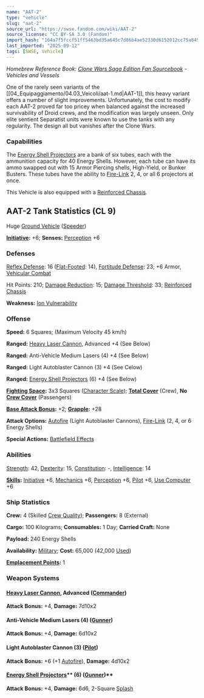 ```yaml
---
name: "AAT-2"
type: "vehicle"
slug: "aat-2"
source_url: "https://swse.fandom.com/wiki/AAT-2"
source_license: "CC BY-SA 3.0 (Fandom)"
import_hash: "164a7f5fccf51ff5463bd35a645c7d86b4ae52330d6152012cc75a845194e361"
last_imported: "2025-09-12"
tags: [SWSE, Vehicle]
---
```

*Homebrew Reference Book: [Clone Wars Saga Edition Fan Sourcebook](https://swse.fandom.com/wiki/Clone_Wars_Saga_Edition_Fan_Sourcebook) - Vehicles and Vessels*

One of the rarely seen variants of the [[04_Equipaggiamento/04.03_Veicoli/aat-1.md|AAT-1]], this heavy variant offers a number of slight improvements. Unfortunately, the cost to modify each AAT-2 proved far too pricey when balanced against the increased survivability of Droid crews, and the modification was largely unseen. Only elite sentient Separatist units were known to use the tanks with any regularity. The design all but vanishes after the Clone Wars.
### Capabilities
The [Energy Shell Projectors](https://swse.fandom.com/wiki/Energy_Shell_Projectors) are a bank of six tubes, each with the ammunition capacity for 40 Energy Shells. However, each tube can have its ammo swapped out with 15 Armor Piercing shells, High-Yield, or Bunker Busters. These tubes have the ability to [Fire-Link](https://swse.fandom.com/wiki/Fire-Link) 2, 4, or all 6 projectors at once.

This Vehicle is also equipped with a [Reinforced Chassis](https://swse.fandom.com/wiki/Reinforced_Chassis).

## AAT-2 Tank Statistics (CL 9)
Huge [Ground Vehicle](https://swse.fandom.com/wiki/Ground_Vehicle) ([Speeder](https://swse.fandom.com/wiki/Speeder))

**[Initiative](https://swse.fandom.com/wiki/Initiative):** +6; **Senses:** [Perception](https://swse.fandom.com/wiki/Perception) +6
### Defenses
[Reflex Defense](https://swse.fandom.com/wiki/Reflex_Defense_(Vehicles)): 16 ([Flat-Footed](https://swse.fandom.com/wiki/Flat-Footed): 14), [Fortitude Defense](https://swse.fandom.com/wiki/Fortitude_Defense_(Vehicles)): 23; +6 Armor, [Vehicular Combat](https://swse.fandom.com/wiki/Vehicular_Combat)

Hit Points: 210; [Damage Reduction](https://swse.fandom.com/wiki/Damage_Reduction): 15; [Damage Threshold](https://swse.fandom.com/wiki/Damage_Threshold_(Vehicles)): 33; [Reinforced Chassis](https://swse.fandom.com/wiki/Reinforced_Chassis)

**Weakness:** [Ion Vulnerability](https://swse.fandom.com/wiki/Ion_Vulnerability)

### Offense
**Speed:** 6 Squares; (Maximum Velocity 45 km/h)

**Ranged:** [Heavy Laser Cannon](https://swse.fandom.com/wiki/Heavy_Laser_Cannon), Advanced +4 (See Below)

**Ranged:** Anti-Vehicle Medium Lasers (4) +4 (See Below)

**Ranged:** Light Autoblaster Cannon (3) +4 (See Celow)

**Ranged:** [Energy Shell Projectors](https://swse.fandom.com/wiki/Energy_Shell_Projectors) (6) +4 (See Below)

**[Fighting Space](https://swse.fandom.com/wiki/Fighting_Space):** 3x3 Squares ([Character Scale](https://swse.fandom.com/wiki/Character_Scale)); **[Total Cover](https://swse.fandom.com/wiki/Total_Cover)** (Crew), **No [Crew Cover](https://swse.fandom.com/wiki/Crew_Cover)** (Passengers)

**[Base Attack Bonus](https://swse.fandom.com/wiki/Base_Attack_Bonus):** +2; **[Grapple](https://swse.fandom.com/wiki/Grapple):** +28

**Attack Options:** [Autofire](https://swse.fandom.com/wiki/Autofire_(Vehicle_Combat)) (Light Autoblaster Cannons), [Fire-Link](https://swse.fandom.com/wiki/Fire-Link) (2, 4, or 6 Energy Shells)

**Special Actions:** [Battlefield Effects](https://swse.fandom.com/wiki/Battlefield_Effects)
### Abilities
[Strength](https://swse.fandom.com/wiki/Strength): 42, [Dexterity](https://swse.fandom.com/wiki/Dexterity): 15, [Constitution](https://swse.fandom.com/wiki/Constitution): -, [Intelligence](https://swse.fandom.com/wiki/Intelligence): 14

**[Skills](https://swse.fandom.com/wiki/Skills):** [Initiative](https://swse.fandom.com/wiki/Initiative) +6, [Mechanics](https://swse.fandom.com/wiki/Mechanics) +6, [Perception](https://swse.fandom.com/wiki/Perception) +6, [Pilot](https://swse.fandom.com/wiki/Pilot) +6, [Use Computer](https://swse.fandom.com/wiki/Use_Computer) +6
### Ship Statistics
**Crew:** 4 (Skilled [Crew Quality](https://swse.fandom.com/wiki/Crew_Quality)); **Passengers:** 8 (External)

**Cargo:** 100 Kilograms; **Consumables:** 1 Day; **Carried Craft:** None

**Payload:** 240 Energy Shells

**Availability:** [Military](https://swse.fandom.com/wiki/Military); **Cost:** 65,000 (42,000 [Used](https://swse.fandom.com/wiki/Used))

**[Emplacement Points](https://swse.fandom.com/wiki/Emplacement_Points):** 1
### Weapon Systems
#### [**Heavy Laser Cannon**](https://swse.fandom.com/wiki/Heavy_Laser_Cannon)**, Advanced ([Commander](https://swse.fandom.com/wiki/Commander))**
**Attack Bonus:** +4, **Damage:** 7d10x2

#### **Anti-Vehicle Medium Lasers (4) ([Gunner](https://swse.fandom.com/wiki/Gunner))**
**Attack Bonus:** +4, **Damage:** 6d10x2

#### **Light Autoblaster Cannon (3) ([Pilot](https://swse.fandom.com/wiki/Pilot_(Vehicle_Combat)))**
**Attack Bonus:** +6 (+1 [Autofire](https://swse.fandom.com/wiki/Autofire_(Vehicle_Combat))), **Damage:** 4d10x2

#### [**Energy Shell Projectors**](https://swse.fandom.com/wiki/Energy_Shell_Projectors)** (6) ([Gunner](https://swse.fandom.com/wiki/Gunner))**
**Attack Bonus:** +4, **Damage:** 6d6, 2-Square [Splash](https://swse.fandom.com/wiki/Splash)